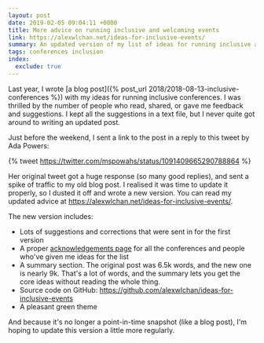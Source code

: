 ```yaml
---
layout: post
date: 2019-02-05 09:04:11 +0000
title: More advice on running inclusive and welcoming events
link: https://alexwlchan.net/ideas-for-inclusive-events/
summary: An updated version of my list of ideas for running inclusive and welcoming events.
tags: conferences inclusion
index:
  exclude: true
---
```


Last year, I wrote [a blog post]({% post_url 2018/2018-08-13-inclusive-conferences %}) with my ideas for running inclusive conferences.
I was thrilled by the number of people who read, shared, or gave me feedback and suggestions.
I kept all the suggestions in a text file, but I never quite got around to writing an updated post.

Just before the weekend, I sent a link to the post in a reply to this tweet by Ada Powers:

{% tweet https://twitter.com/mspowahs/status/1091409665290788864 %}

Her original tweet got a huge response (so many good replies), and sent a spike of traffic to my old blog post.
I realised it was time to update it properly, so I dusted it off and wrote a new version.
You can read my updated advice at <https://alexwlchan.net/ideas-for-inclusive-events/>.

The new version includes:

*   Lots of suggestions and corrections that were sent in for the first version
*   A proper [acknowledgements page](https://alexwlchan.net/ideas-for-inclusive-events/other-awesome-people/) for all the conferences and people who've given me ideas for the list
*   A summary section.
    The original post was 6.5k words, and the new one is nearly 9k.
    That's a lot of words, and the summary lets you get the core ideas without reading the whole thing.
*   Source code on GitHub: <https://github.com/alexwlchan/ideas-for-inclusive-events>
*   A pleasant green theme

And because it's no longer a point-in-time snapshot (like a blog post), I'm hoping to update this version a little more regularly.
